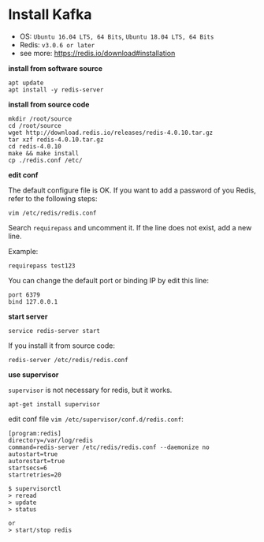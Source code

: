 Install Kafka
==============

* OS: `Ubuntu 16.04 LTS, 64 Bits`, `Ubuntu 18.04 LTS, 64 Bits`
* Redis: `v3.0.6 or later`
* see more: https://redis.io/download#installation

**install from software source**

```
apt update
apt install -y redis-server
```

**install from source code**

```
mkdir /root/source
cd /root/source
wget http://download.redis.io/releases/redis-4.0.10.tar.gz
tar xzf redis-4.0.10.tar.gz
cd redis-4.0.10
make && make install
cp ./redis.conf /etc/
```

**edit conf**

The default configure file is OK. If you want to add a password of you Redis, refer to the following steps:

`vim /etc/redis/redis.conf`

Search `requirepass` and uncomment it. If the line does not exist, add a new line.

Example:

```
requirepass test123
```

You can change the default port or binding IP by edit this line:

```
port 6379
bind 127.0.0.1
```

**start server**

```
service redis-server start
```

If you install it from source code:
```
redis-server /etc/redis/redis.conf
```

**use supervisor**

`supervisor` is not necessary for redis, but it works.

```
apt-get install supervisor
```

edit conf file `vim /etc/supervisor/conf.d/redis.conf`:

```
[program:redis]
directory=/var/log/redis
command=redis-server /etc/redis/redis.conf --daemonize no 
autostart=true
autorestart=true
startsecs=6
startretries=20
```

```
$ supervisorctl
> reread
> update
> status

or 
> start/stop redis
```
